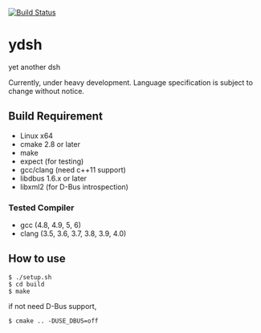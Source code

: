 [![Build Status](https://travis-ci.org/sekiguchi-nagisa/ydsh.svg?branch=master)](https://travis-ci.org/sekiguchi-nagisa/ydsh)

# ydsh
yet another dsh

Currently, under heavy development.
Language specification is subject to change without notice. 

## Build Requirement

* Linux x64
* cmake 2.8 or later
* make
* expect (for testing)
* gcc/clang (need c++11 support)
* libdbus 1.6.x or later
* libxml2 (for D-Bus introspection)

### Tested Compiler
* gcc (4.8, 4.9, 5, 6)
* clang (3.5, 3.6, 3.7, 3.8, 3.9, 4.0)

## How to use

```
$ ./setup.sh
$ cd build
$ make
```
if not need D-Bus support,
```
$ cmake .. -DUSE_DBUS=off
```
